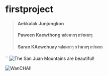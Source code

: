 # firstproject


> ####  Aekkalak Junjongkon
> ####  Paween Kaewthong หล่อมากๆ กว่ามากๆ
> ####  Saran KAewchuay **หล่อมากๆ กว่ามากๆ กว่ามาก**
``
![The San Juan Mountains are beautiful!](https://scontent.fbkk22-3.fna.fbcdn.net/v/t1.6435-9/86461028_969867733408029_6489669904646537216_n.jpg?_nc_cat=103&cb=99be929b-3346023f&ccb=1-7&_nc_sid=8bfeb9&_nc_eui2=AeFTybSi0qyaitt1uCqjIDQnpAF9jHIYqoykAX2MchiqjJyaegxk62MLXzARt16yzQnh1_ERscjzVNFpk3WCn2av&_nc_ohc=h1jVrHKqTxcAX9TOsFn&_nc_ht=scontent.fbkk22-3.fna&oh=00_AfDAhCcD3NDK-_cI2Hs_j_2G-2Ta8ItLMj5qEIRAYHWIhw&oe=64D085C8 "San Juan Mountains")


![WanCHAI!](https://scontent.fbkk22-7.fna.fbcdn.net/v/t1.6435-9/66033488_799605270434277_4528974796666437632_n.jpg?_nc_cat=107&cb=99be929b-3346023f&ccb=1-7&_nc_sid=174925&_nc_eui2=AeFE8oPeKA3D4_mqqUsv3Z5vKqXM4MeTHJkqpczgx5McmRGN3d55_hLOHfn4sdHJvTUsMUy-0hx3VYKNOXPOzUDr&_nc_ohc=YkEvvP4UJcsAX804IUB&_nc_ht=scontent.fbkk22-7.fna&oh=00_AfCGFnnIo6dtQsl_jKSEPV6qJBHY1Tl5vgaHn_KjMqJUlQ&oe=64D06894 "WANSHAI")

